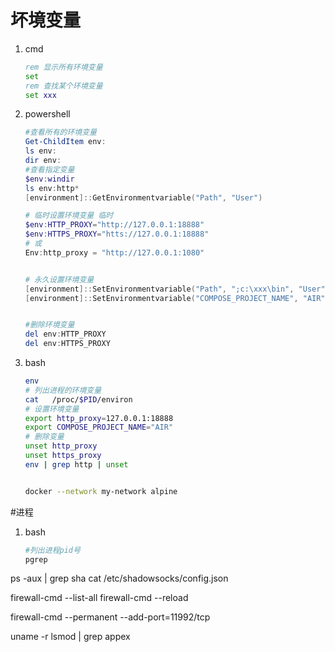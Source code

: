
# 坏境变量

1. cmd
    ```cmd
    rem 显示所有环境变量
    set
    rem 查找某个环境变量
    set xxx
    ```
1. powershell
    ```powershell
    #查看所有的环境变量
    Get-ChildItem env:
    ls env:
    dir env:
    #查看指定变量
    $env:windir
    ls env:http*
    [environment]::GetEnvironmentvariable("Path", "User")

    # 临时设置环境变量 临时
    $env:HTTP_PROXY="http://127.0.0.1:18888"
    $env:HTTPS_PROXY="htts://127.0.0.1:18888"
    # 或
    Env:http_proxy = "http://127.0.0.1:1080"

    
    # 永久设置环境变量
    [environment]::SetEnvironmentvariable("Path", ";c:\xxx\bin", "User")
    [environment]::SetEnvironmentvariable("COMPOSE_PROJECT_NAME", "AIR", "User")
    

    #删除环境变量
    del env:HTTP_PROXY
    del env:HTTPS_PROXY
    ```
1. bash
    ```bash
    env
    # 列出进程的环境变量
    cat   /proc/$PID/environ
    # 设置环境变量
    export http_proxy=127.0.0.1:18888
    export COMPOSE_PROJECT_NAME="AIR"
    # 删除变量
    unset http_proxy
    unset https_proxy
    env | grep http | unset
    

    docker --network my-network alpine

    ```


#进程
1. bash
    ```bash
    #列出进程pid号
    pgrep
    ```

ps -aux | grep sha
cat /etc/shadowsocks/config.json


 firewall-cmd --list-all
 firewall-cmd --reload

 firewall-cmd --permanent --add-port=11992/tcp

uname -r
 lsmod | grep appex
